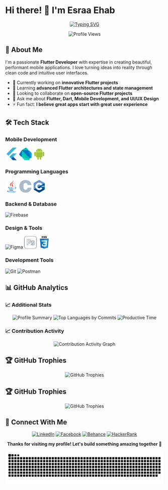 # Hi there! 👋 I'm Esraa Ehab

<div align="center">
  
  [![Typing SVG](https://readme-typing-svg.herokuapp.com?font=Fira+Code&pause=1000&color=2196F3&center=true&vCenter=true&width=435&lines=Flutter+Developer;Mobile+App+Enthusiast;UI%2FUX+Designer;Always+Learning+New+Technologies)](https://git.io/typing-svg)
  
  <img src="https://komarev.com/ghpvc/?username=esraaehab333&label=Profile%20views&color=0e75b6&style=for-the-badge" alt="Profile Views" />
  
</div>

## 🚀 About Me

I'm a passionate **Flutter Developer** with expertise in creating beautiful, performant mobile applications. I love turning ideas into reality through clean code and intuitive user interfaces.

- 🔭 Currently working on **innovative Flutter projects**
- 🌱 Learning **advanced Flutter architectures and state management**
- 👯 Looking to collaborate on **open-source Flutter projects**
- 💬 Ask me about **Flutter, Dart, Mobile Development, and UI/UX Design**
- ⚡ Fun fact: **I believe great apps start with great user experience**

## 🛠️ Tech Stack

### Mobile Development
<p align="left">
  <img src="https://raw.githubusercontent.com/devicons/devicon/master/icons/flutter/flutter-original.svg" alt="Flutter" width="40" height="40"/>
  <img src="https://raw.githubusercontent.com/devicons/devicon/master/icons/dart/dart-original.svg" alt="Dart" width="40" height="40"/>
  <img src="https://raw.githubusercontent.com/devicons/devicon/master/icons/android/android-original.svg" alt="Android" width="40" height="40"/>
</p>

### Programming Languages
<p align="left">
  <img src="https://raw.githubusercontent.com/devicons/devicon/master/icons/java/java-original.svg" alt="Java" width="40" height="40"/>
  <img src="https://raw.githubusercontent.com/devicons/devicon/master/icons/c/c-original.svg" alt="C" width="40" height="40"/>
  <img src="https://raw.githubusercontent.com/devicons/devicon/master/icons/cplusplus/cplusplus-original.svg" alt="C++" width="40" height="40"/>
</p>

### Backend & Database
<p align="left">
  <img src="https://www.vectorlogo.zone/logos/firebase/firebase-icon.svg" alt="Firebase" width="40" height="40"/>
</p>

### Design & Tools
<p align="left">
  <img src="https://www.vectorlogo.zone/logos/figma/figma-icon.svg" alt="Figma" width="40" height="40"/>
  <img src="https://raw.githubusercontent.com/devicons/devicon/master/icons/photoshop/photoshop-line.svg" alt="Photoshop" width="40" height="40"/>
  <img src="https://raw.githubusercontent.com/devicons/devicon/master/icons/css3/css3-original-wordmark.svg" alt="CSS3" width="40" height="40"/>
</p>

### Development Tools
<p align="left">
  <img src="https://www.vectorlogo.zone/logos/git-scm/git-scm-icon.svg" alt="Git" width="40" height="40"/>
  <img src="https://www.vectorlogo.zone/logos/getpostman/getpostman-icon.svg" alt="Postman" width="40" height="40"/>
</p>

## 📊 GitHub Analytics

### 📈 Additional Stats
<div align="center">
  
  <!-- Profile Summary Cards -->
  <img src="https://github-profile-summary-cards.vercel.app/api/cards/profile-details?username=esraaehab333&theme=tokyonight" alt="Profile Summary"/>
  
  <!-- Commits per Language -->
  <img src="https://github-profile-summary-cards.vercel.app/api/cards/most-commit-language?username=esraaehab333&theme=tokyonight" alt="Top Languages by Commits"/>
  
  <!-- Productive Time -->
  <img src="https://github-profile-summary-cards.vercel.app/api/cards/productive-time?username=esraaehab333&theme=tokyonight&utcOffset=2" alt="Productive Time"/>
  
</div>

### 📈 Contribution Activity
<div align="center">
  
  <!-- GitHub Activity Graph -->
  <img src="https://github-readme-activity-graph.vercel.app/graph?username=esraaehab333&theme=tokyo-night&hide_border=true&custom_title=Esraa's%20Contribution%20Graph" alt="Contribution Activity Graph"/>
  
</div>

## 🏆 GitHub Trophies

<div align="center">
  <img src="https://github-profile-trophy.vercel.app/?username=esraaehab333&theme=tokyonight&no-frame=false&no-bg=false&margin-w=4" alt="GitHub Trophies"/>
</div>

## 🏆 GitHub Trophies

<div align="center">
  <img src="https://github-profile-trophy.vercel.app/?username=esraaehab333&theme=tokyonight&no-frame=false&no-bg=false&margin-w=4" alt="GitHub Trophies"/>
</div>

## 🤝 Connect With Me

<div align="center">
  
  [![LinkedIn](https://img.shields.io/badge/LinkedIn-0077B5?style=for-the-badge&logo=linkedin&logoColor=white)](https://linkedin.com/in/esraa-ehab-b2b190268/)
  [![Facebook](https://img.shields.io/badge/Facebook-1877F2?style=for-the-badge&logo=facebook&logoColor=white)](https://fb.com/harryr.potterl/)
  [![Behance](https://img.shields.io/badge/Behance-1769ff?style=for-the-badge&logo=behance&logoColor=white)](https://www.behance.net/esraaehab15)
  [![HackerRank](https://img.shields.io/badge/-Hackerrank-2EC866?style=for-the-badge&logo=HackerRank&logoColor=white)](https://www.hackerrank.com/profile/esraaehabb333)
  
</div>


<div align="center">
  
  **Thanks for visiting my profile! Let's build something amazing together** 🚀
  
  <img src="https://raw.githubusercontent.com/platane/snk/output/github-contribution-grid-snake.svg" alt="Snake Animation" />
  
</div>
